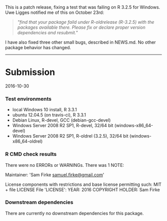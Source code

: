 This is a patch release, fixing a test that was failing on R 3.2.5 for Windows.  Uwe Ligges notified me of this on October 23rd:

> *"find that your package faild under R-oldrelease (R-3.2.5) with the packages available there. Please fix or declare proper version dependencies and resubmit."*

I have also fixed three other small bugs, described in NEWS.md.  No other package behavior has changed.

---

# Submission
2016-10-30

### Test environments
* local Windows 10 install, R 3.3.1
* ubuntu 12.04.5 (on travis-ci), R 3.3.1
* Debian Linux, R-devel, GCC (debian-gcc-devel)
* Windows Server 2008 R2 SP1, R-devel, 32/64 bit (windows-x86_64-devel)
* Windows Server 2008 R2 SP1, R-oldrel (3.2.5), 32/64 bit (windows-x86_64-oldrel)

### R CMD check results
There were no ERRORs or WARNINGs.  There was 1 NOTE:

Maintainer: 'Sam Firke <samuel.firke@gmail.com>'

License components with restrictions and base license permitting such:
  MIT + file LICENSE
File 'LICENSE':
  YEAR: 2016
  COPYRIGHT HOLDER: Sam Firke

### Downstream dependencies
There are currently no downstream dependencies for this package.
